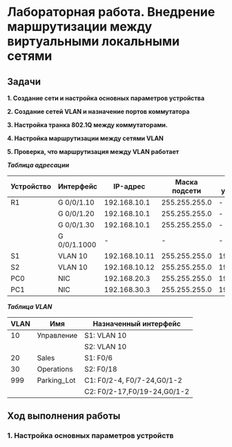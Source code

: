 # Лабораторная работа. Внедрение маршрутизации между виртуальными локальными сетями
## Задачи
**1. Создание сети и настройка основных параметров устройства** 

**2. Создание сетей VLAN и назначение портов коммутатора**  

**3. Настройка транка 802.1Q между коммутаторами.** 

**4. Настройка маршрутизации между сетями VLAN**  

**5. Проверка, что маршрутизация между VLAN работает**  
  
    
      
      
  ***Таблица адресации*** 
  
  
| Устройство |Интерфейс     | IP-адрес      | Маска подсети  | Шлюз по умолчанию|
|------------|--------------|---------------|----------------|------------------|
|    R1      | G 0/0/1.10   | 192.168.10.1  |255.255.255.0   |        -         |
|            | G 0/0/1.20   | 192.168.10.1  |255.255.255.0   |        -         |
|            | G 0/0/1.30   | 192.168.10.1  |255.255.255.0   |        -         |
|            | G 0/0/1.1000 | -             |  -             |        -         |
|    S1      | VLAN 10      | 192.168.10.11 |255.255.255.0   |    192.168.10.1  |
|    S2      | VLAN 10      | 192.168.10.12 |255.255.255.0   |    192.168.10.1  |
|    PC0     | NIC          | 192.168.20.3  |255.255.255.0   |    192.168.20.1  |
|    PC1     | NIC          | 192.168.30.3  |255.255.255.0   |    192.168.30.1  | 
  
  

***Таблица VLAN***      
  

|      VLAN     |    Имя          |   Назначенный интерфейс     | 
|---------------|-----------------|-----------------------------|
|   10          |Управление       |  S1: VLAN 10                |
|               |                 |  S2: VLAN 10                |
|   20          |Sales            |  S1: F0/6                   |
|   30          |Operations       |  S2: F0/18                  |
|   999         |Parking_Lot      |  С1: F0/2-4, F0/7-24,G0/1-2 |
|               |                 |  С2: F0/2-17,F0/19-24,G0/1-2|
            
               


## Ход выполнения работы    
### 1. Настройка основных параметров устройств   
